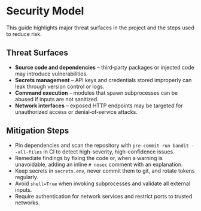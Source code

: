 # Security Model

This guide highlights major threat surfaces in the project and the steps
used to reduce risk.

## Threat Surfaces
- **Source code and dependencies** – third‑party packages or injected code may
  introduce vulnerabilities.
- **Secrets management** – API keys and credentials stored improperly can leak
  through version control or logs.
- **Command execution** – modules that spawn subprocesses can be abused if
  inputs are not sanitized.
- **Network interfaces** – exposed HTTP endpoints may be targeted for
  unauthorized access or denial‑of‑service attacks.

## Mitigation Steps
- Pin dependencies and scan the repository with
  `pre-commit run bandit --all-files` in CI to detect high-severity,
  high-confidence issues.
- Remediate findings by fixing the code or, when a warning is unavoidable,
  adding an inline `# nosec` comment with an explanation.
- Keep secrets in `secrets.env`, never commit them to git, and rotate tokens
  regularly.
- Avoid `shell=True` when invoking subprocesses and validate all external
  inputs.
- Require authentication for network services and restrict ports to trusted
  networks.
